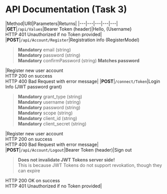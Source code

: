 # API Documentation (Task 3)
|Method|URI|Parameters|Returns|
|---|---|---|---|---|
|**GET**|`/api/Values`|Bearer Token (header)|Hello, {Username}<br>HTTP 401 Unauthorized if no Token provided|
|**POST**|`/api/Account/Register`|Registration info (RegisterModel)<blockquote>**Mandatory** email (string)<br>**Mandatory** password (string)<br>**Mandatory** confirmPassword (string) **Matches password**</blockquote>|Register new user account<br>HTTP 200 on success<br>HTTP 400 Bad Request with error message|
|**POST**|`/connect/Token`|Login Info (JWT password grant)<blockquote>**Mandatory** grant_type (string)<br>**Mandatory** username (string)<br>**Mandatory** password (string)<br>**Mandatory** scope (string)<br>**Mandatory** client_id (string)<br>**Mandatory** client_secret (string)</blockquote>|Register new user account<br>HTTP 200 on success<br>HTTP 400 Bad Request with error message|
|**POST**|`/api/Account/Logout`|Bearer Token (header)|Sign out<blockquote>**Does not invalidate JWT Tokens server side!**<br>This is because JWT Tokens do not support revokation, though they can expire</blockquote>HTTP 200 OK on success<br>HTTP 401 Unauthorized if no Token provided|